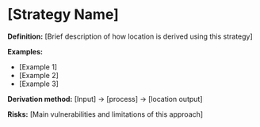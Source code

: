 # [Strategy Name]

**Definition:**
[Brief description of how location is derived using this strategy]

**Examples:**
- [Example 1]
- [Example 2]
- [Example 3]

**Derivation method:**
[Input] → [process] → [location output]

**Risks:**
[Main vulnerabilities and limitations of this approach]